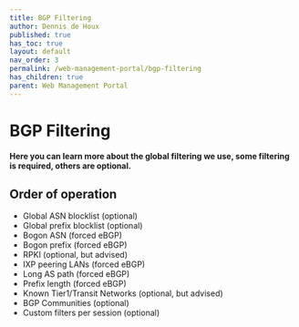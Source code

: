 ```yaml
---
title: BGP Filtering
author: Dennis de Houx
published: true
has_toc: true
layout: default
nav_order: 3
permalink: /web-management-portal/bgp-filtering
has_children: true
parent: Web Management Portal
---
```


# BGP Filtering

**Here you can learn more about the global filtering we use, some filtering is required, others are optional.**

## Order of operation

- Global ASN blocklist (optional)
- Global prefix blocklist (optional)
- Bogon ASN (forced eBGP)
- Bogon prefix (forced eBGP)
- RPKI (optional, but advised)
- IXP peering LANs (forced eBGP)
- Long AS path (forced eBGP)
- Prefix length (forced eBGP)
- Known Tier1/Transit Networks (optional, but advised)
- BGP Communities (optional)
- Custom filters per session (optional)
